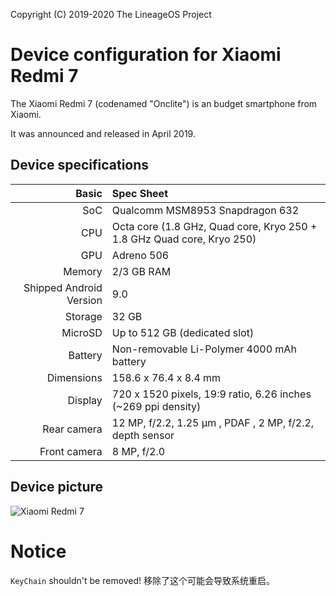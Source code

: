 Copyright (C) 2019-2020 The LineageOS Project
 
  Device configuration for Xiaomi Redmi 7
 =========================================
 
  The Xiaomi Redmi 7 (codenamed "Onclite") is an 
budget smartphone from Xiaomi.
 
  It was announced and released in April 2019.
 
  ## Device specifications
 
  Basic | Spec Sheet
 -------:|:-------------------------
 SoC | Qualcomm MSM8953 Snapdragon 632
 CPU | Octa core (1.8 GHz, Quad core, Kryo 250 + 1.8 GHz Quad core, Kryo 250)
 GPU | Adreno 506
 Memory | 2/3 GB RAM
 Shipped Android Version | 9.0
 Storage | 32 GB
 MicroSD | Up to 512 GB (dedicated slot)
 Battery | Non-removable Li-Polymer 4000 mAh battery
 Dimensions | 158.6 x 76.4 x 8.4 mm
 Display | 720 x 1520 pixels, 19:9 ratio, 6.26 inches (~269 ppi density)
 Rear camera | 12 MP, f/2.2, 1.25 μm , PDAF , 2 MP, f/2.2, depth sensor
 Front camera | 8 MP, f/2.0      
 
 
  ## Device picture
 
  ![Xiaomi Redmi 7 ](https://i.imgur.com/PjaQrqr.png "Xiaomi Redmi 7")



# Notice

`KeyChain` shouldn't be removed! 移除了这个可能会导致系统重启。
 
                

 
 
  
